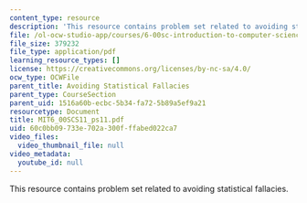 ```yaml
---
content_type: resource
description: 'This resource contains problem set related to avoiding statistical fallacies. '
file: /ol-ocw-studio-app/courses/6-00sc-introduction-to-computer-science-and-programming-spring-2011/60c0bb09733e702a300fffabed022ca7_MIT6_00SCS11_ps11.pdf
file_size: 379232
file_type: application/pdf
learning_resource_types: []
license: https://creativecommons.org/licenses/by-nc-sa/4.0/
ocw_type: OCWFile
parent_title: Avoiding Statistical Fallacies
parent_type: CourseSection
parent_uid: 1516a60b-ecbc-5b34-fa72-5b89a5ef9a21
resourcetype: Document
title: MIT6_00SCS11_ps11.pdf
uid: 60c0bb09-733e-702a-300f-ffabed022ca7
video_files:
  video_thumbnail_file: null
video_metadata:
  youtube_id: null
---
```

This resource contains problem set related to avoiding statistical fallacies. 